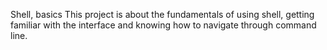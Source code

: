 Shell, basics
This project is about the fundamentals of using shell, getting familiar with the interface and knowing how to navigate through command line.
